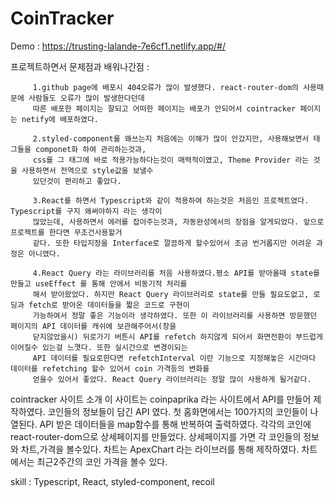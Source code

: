 # CoinTracker

Demo : https://trusting-lalande-7e6cf1.netlify.app/#/

프로젝트하면서 문제점과 배워나간점 : 

         1.github page에 배포시 404오류가 많이 발생했다. react-router-dom의 사용때문에 사람들도 오류가 많이 발생한다던데
         따른 배포한 페이지는 잘되고 어떠한 페이지는 배포가 안되어서 cointracker 페이지는 netify에 배포하였다.
         
         2.styled-component를 왜쓰는지 처음에는 이해가 많이 안갔지만, 사용해보면서 태그들을 componet화 하여 관리하는것과,
         css를 그 태그에 바로 적용가능하다는것이 매력적이였고, Theme Provider 라는 것을 사용하면서 전역으로 style값을 보낼수
         있던것이 편리하고 좋았다.
         
         3.React를 하면서 Typescript와 같이 적용하여 하는것은 처음인 프로젝트였다. Typescript를 구지 왜써야하지 라는 생각이 
         많았는데, 사용하면서 에러를 잡아주는것과, 자동완성에서의 장점을 알게되었다. 앞으로 프로젝트를 한다면 무조건사용할거 
         같다. 또한 타입지정을 Interface로 깔끔하게 할수있어서 조금 번거롭지만 어려운 과정은 아니였다.
         
         4.React Query 라는 라이브러리를 처음 사용하였다.평소 API를 받아올때 state를 만들고 useEffect 를 통해 안에서 비동기적 처리를
         해서 받아왔었다. 하지만 React Query 라이브러리로 state를 만들 필요도없고, 로딩과 fetch로 받아온 데이터들을 짧은 코드로 구현이
         가능하여서 정말 좋은 기능이라 생각하였다. 또한 이 라이브러리를 사용하면 방문했던 페이지의 API 데이터를 캐쉬에 보관해주어서(창을 
         닫지않았을시) 뒤로가기 버튼시 API를 refetch 하지않게 되어서 화면전환이 부드럽게 이어질수 있는걸 느꼇다. 또한 실시간으로 변경이되는
         API 데이터를 필요로한다면 refetchInterval 이란 기능으로 지정해놓은 시간마다 데이터를 refetching 할수 있어서 coin 가격등의 변화를
         얻을수 있어서 좋았다. React Query 라이브러리는 정말 많이 사용하게 될거같다.
         

cointracker 사이트 소개
         이 사이트는 coinpaprika 라는 사이트에서 API를 만들어 제작하였다. 코인들의 정보들이 담긴 API 였다.
         첫 홈화면에서는 100가지의 코인들이 나열된다. API 받은 데이터들을 map함수를 통해 반복하여 출력하였다.
         각각의 코인에 react-router-dom으로 상세페이지를 만들었다. 상세페이지를 가면 각 코인들의 정보와 차트,가격을 볼수있다.
         차트는 ApexChart 라는 라이브러를 통해 제작하였다. 차트에서는 최근2주간의 코인 가격을 볼수 있다.
         
         
        

skill : Typescript, React, styled-component, recoil
